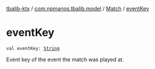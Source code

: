 [tbalib-ktx](../../index.md) / [com.npmanos.tbalib.model](../index.md) / [Match](index.md) / [eventKey](./event-key.md)

# eventKey

`val eventKey: `[`String`](https://kotlinlang.org/api/latest/jvm/stdlib/kotlin/-string/index.html)

Event key of the event the match was played at.

